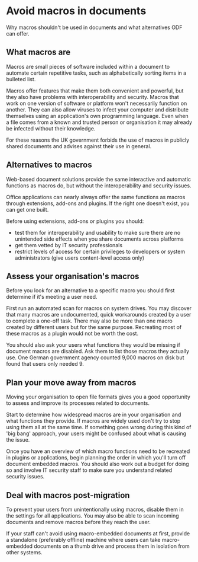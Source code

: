 <!--
Copyright (C) 2015 Crown Copyright
Copyright (C) 2015 Paolo Dongilli

List of contributors:
- Cabinet Office, UK Government
- Paolo Dongilli, Autonomous Province of Bozen-Bolzano, South Tyrol, Italy
- ADD YOUR NAME HERE

This file is part of the document "Open Document Format (ODF) - A Guidance for Governments" which is licensed under the terms of the Open Government License v3.0 (http://www.nationalarchives.gov.uk/doc/open-government-licence/version/3/).

The whole document is a revised version of the document "Open Document Format (ODF): guidance for UK government" released by the Cabinet Office of the UK Government as of 11 September 2015. The original document can be found at https://www.gov.uk/guidance/open-document-format-odf-guidance-for-uk-government, licensed under the same Open Government Licence v3.0.
-->

# Avoid macros in documents
Why macros shouldn't be used in documents and what alternatives ODF can offer.

## What macros are
Macros are small pieces of software included within a document to automate certain repetitive tasks, such as alphabetically sorting items in a bulleted list.

Macros offer features that make them both convenient and powerful, but they also have problems with interoperability and security. Macros that work on one version of software or platform won't necessarily function on another. They can also allow viruses to infect your computer and distribute themselves using an application's own programming language. Even when a file comes from a known and trusted person or organisation it may already be infected without their knowledge.

For these reasons the UK government forbids the use of macros in publicly shared documents and advises against their use in general.

## Alternatives to macros
Web-based document solutions provide the same interactive and automatic functions as macros do, but without the interoperability and security issues.

Office applications can nearly always offer the same functions as macros through extensions, add-ons and plugins. If the right one doesn't exist, you can get one built.

Before using extensions, add-ons or plugins you should:

- test them for interoperability and usability to make sure there are no unintended side effects when you share documents across platforms
- get them vetted by IT security professionals
- restrict levels of access for certain privileges to developers or system administrators (give users content-level access only)

## Assess your organisation's macros
Before you look for an alternative to a specific macro you should first determine if it's meeting a user need.

First run an automated scan for macros on system drives. You may discover that many macros are undocumented, quick workarounds created by a user to complete a one-off task. There may also be more than one macro created by different users but for the same purpose. Recreating most of these macros as a plugin would not be worth the cost.

You should also ask your users what functions they would be missing if document macros are disabled. Ask them to list those macros they actually use. One German government agency counted 9,000 macros on disk but found that users only needed 9.

## Plan your move away from macros
Moving your organisation to open file formats gives you a good opportunity to assess and improve its processes related to documents.

Start to determine how widespread macros are in your organisation and what functions they provide. If macros are widely used don't try to stop using them all at the same time. If something goes wrong during this kind of 'big bang' approach, your users might be confused about what is causing the issue.

Once you have an overview of which macro functions need to be recreated in plugins or applications, begin planning the order in which you'll turn off document embedded macros. You should also work out a budget for doing so and involve IT security staff to make sure you understand related security issues.

## Deal with macros post-migration
To prevent your users from unintentionally using macros, disable them in the settings for all applications. You may also be able to scan incoming documents and remove macros before they reach the user.

If your staff can't avoid using macro-embedded documents at first, provide a standalone (preferably offline) machine where users can take macro-embedded documents on a thumb drive and process them in isolation from other systems.

